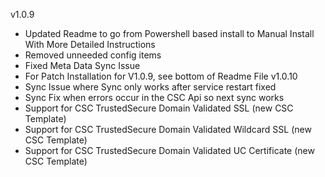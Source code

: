 v1.0.9
- Updated Readme to go from Powershell based install to Manual Install With More Detailed Instructions
- Removed unneeded config items
- Fixed Meta Data Sync Issue
- For Patch Installation for V1.0.9, see bottom of Readme File
v1.0.10
- Sync Issue where Sync only works after service restart fixed
- Sync Fix when errors occur in the CSC Api so next sync works
- Support for CSC TrustedSecure Domain Validated SSL (new CSC Template)
- Support for CSC TrustedSecure Domain Validated Wildcard SSL (new CSC Template)
- Support for CSC TrustedSecure Domain Validated UC Certificate (new CSC Template)
